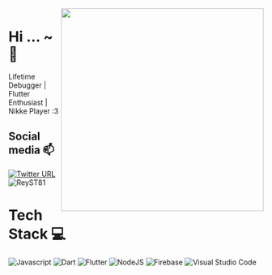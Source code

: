 <img display="float" align="right" width="400" src="https://i0.wp.com/nikke.gg/wp-content/uploads/4D4DCDBC-D3C7-439E-9DDD-6FEBB1FDCD86.gif?resize=700%2C700&ssl=1">

<h1 align="left">Hi ... ~ 👋</h1>

Lifetime Debugger | Flutter Enthusiast | Nikke Player :3

## Social media :mailbox:

[![Twitter URL](https://img.shields.io/badge/LinkedIn-0077B5?style=for-the-badge&logo=linkedin&logoColor=white)](http://www.linkedin.com/in/reyhan-septri-asta)
<img src="https://komarev.com/ghpvc/?username=ReyST81&label=Profile%20views&color=0e75b6&style=flat" alt="ReyST81" />
[](https://wakatime.com/@bdb2fe5c-dd9d-41fc-ad5c-6f961618780e)

# Tech Stack :computer:

![Javascript](https://img.shields.io/badge/JavaScript-F7DF1E?style=for-the-badge&logo=javascript&logoColor=black) ![Dart](https://img.shields.io/badge/dart-%230175C2.svg?style=for-the-badge&logo=dart&logoColor=white) ![Flutter](https://img.shields.io/badge/Flutter-02569B?style=for-the-badge&logo=flutter&logoColor=white) ![NodeJS](https://img.shields.io/badge/Node.js-43853D?style=for-the-badge&logo=node.js&logoColor=white) ![Firebase](https://img.shields.io/badge/Firebase-039BE5?style=for-the-badge&logo=Firebase&logoColor=white) ![Visual Studio Code](https://img.shields.io/badge/Visual%20Studio%20Code-0078d7.svg?style=for-the-badge&logo=visual-studio-code&logoColor=white)
